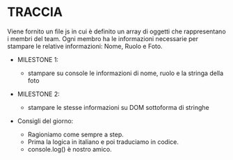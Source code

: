 # TRACCIA
Viene fornito un file js in cui è definito un array di oggetti che rappresentano i membri del team.
Ogni membro ha le informazioni necessarie per stampare le relative informazioni: Nome, Ruolo e Foto.
- MILESTONE 1:
  - stampare su console le informazioni di nome, ruolo e la stringa della foto
- MILESTONE 2:
  - stampare le stesse informazioni su DOM sottoforma di stringhe

- Consigli del giorno:
  - Ragioniamo come sempre a step.
  - Prima la logica in italiano e poi traduciamo in codice.
  - console.log() è nostro amico.